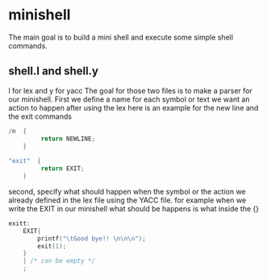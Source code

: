 # minishell
The main goal is to build a mini shell and execute some simple shell commands.
## shell.l and shell.y
l for lex and y for yacc
The goal for those two files is to make a parser for our minishell.
First we define a name for each symbol or text we want an action to happen after using  the lex
here is an example for the new line and the exit commands
```C
/n  {     
         return NEWLINE;
    }
    
"exit"  {     
         return EXIT;
    }
```

second, specify what should happen when the symbol or the action we already defined in the lex file
using the YACC file.
for example when we write the EXIT in our minishell what should be happens is what inside the {}
```C
exitt:
	EXIT{  
		printf("\tGood bye!! \n\n\n");
		exit(1);
	}
	| /* can be empty */ 
	;
```

